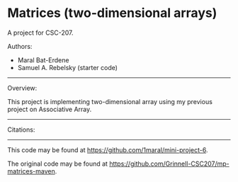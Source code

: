# Matrices (two-dimensional arrays)

A project for CSC-207.

Authors:

* Maral Bat-Erdene
* Samuel A. Rebelsky (starter code)

---

Overview:

This project is implementing two-dimensional array using my previous project on Associative Array.

---

Citations:

---

This code may be found at <https://github.com/1maral/mini-project-6>. 

The original code may be found at <https://github.com/Grinnell-CSC207/mp-matrices-maven>.
